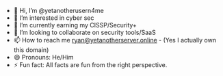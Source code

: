 - 👋 Hi, I’m @yetanotherusern4me
- 👀 I’m interested in cyber sec
- 🌱 I’m currently earning my CISSP/Security+
- 💞️ I’m looking to collaborate on security tools/SaaS
- 📫 How to reach me ryan@yetanotherserver.online - (Yes I actually own this domain)
- 😄 Pronouns: He/Him
- ⚡ Fun fact: All facts are fun from the right perspective.

<!---
yetanotherusern4me/yetanotherusern4me is a ✨ special ✨ repository because its `README.md` (this file) appears on your GitHub profile.
You can click the Preview link to take a look at your changes.
--->

